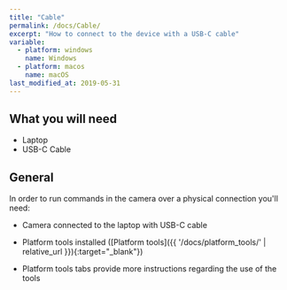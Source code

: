 ```yaml
---
title: "Cable"
permalink: /docs/Cable/
excerpt: "How to connect to the device with a USB-C cable"
variable:
  - platform: windows
    name: Windows
  - platform: macos
    name: macOS
last_modified_at: 2019-05-31
---
```

## What you will need

* Laptop
* USB-C Cable

## General

In order to run commands in the camera over a physical connection you'll need:
* Camera connected to the laptop with USB-C cable
* Platform tools installed  ([Platform tools]({{ '/docs/platform_tools/' | relative_url }}){:target="_blank"})

* Platform tools tabs provide more instructions regarding the use of the tools
